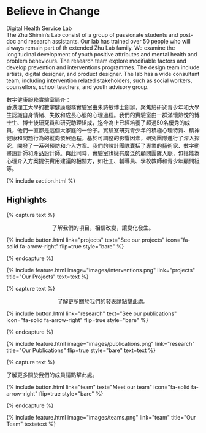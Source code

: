 ---
---

# Believe in Change
Digital Health Service Lab<br>
The Zhu Shimin’s Lab consist of a group of passionate students and post-doc and research assistants. Our lab has trained over 50 people who will always remain part of th extended Zhu Lab family. We examine the longitudinal development of youth positive attributes and mental health and problem beheviours. The research team explore modifiable factors and develop prevention and interventions programmes. The design team include artists, digital designer, and product designer. The lab has a wide consultant team, including intervention related stakeholders, such as social workers, counsellors, school teachers, and youth advisory group.

數字健康服務實驗室簡介：<br>
香港理工大學的數字健康服務實驗室由朱詩敏博士創辦，聚焦於研究青少年和大學生認識自身情緒、失敗和成長心態的心理過程。我們的實驗室由一群滿懷熱忱的博士生、博士後研究員和研究助理組成，迄今為止已經培養了超過50名優秀的成員，他們一直都是這個大家庭的一份子。實驗室研究青少年的積極心理特質、精神健康和問題行為的縱向發展過程。基於可調整的影響因素，研究團隊進行了深入探究、開發了一系列預防和介入方案。我們的設計團隊囊括了專業的藝術家、數字動畫設計師和產品設計師。與此同時，實驗室也擁有廣泛的顧問團隊人脈，包括能為心理介入方案提供實用建議的相關方，如社工、輔導員、學校教師和青少年顧問組等。


{% include section.html %}

## Highlights

{% capture text %}

<div style="text-align: center;">了解我們的項目，相信改變，讓變化發生。</div>  


{%
  include button.html
  link="projects"
  text="See our projects"
  icon="fa-solid fa-arrow-right"
  flip=true
  style="bare"
%}

{% endcapture %}

{%
  include feature.html
  image="images/interventions.png"
  link="projects"
  title="Our Projects"
  text=text
%}

{% capture text %}

<div style="text-align: center;">了解更多關於我們的發表請點擊此處。</div>


{%
  include button.html
  link="research"
  text="See our publications"
  icon="fa-solid fa-arrow-right"
  flip=true
  style="bare"
%}

{% endcapture %}

{%
  include feature.html
  image="images/publications.png"
  link="research"
  title="Our Publications"
  flip=true
  style="bare"
  text=text
%}

{% capture text %}

<div>了解更多關於我們的成員請點擊此處。</div>


{%
  include button.html
  link="team"
  text="Meet our team"
  icon="fa-solid fa-arrow-right"
  flip=true
  style="bare"
%}

{% endcapture %}

{%
  include feature.html
  image="images/teams.png"
  link="team"
  title="Our Team"
  text=text
%}
